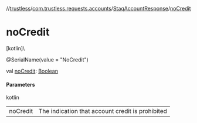 //[trustless](../../../index.md)/[com.trustless.requests.accounts](../index.md)/[StaqAccountResponse](index.md)/[noCredit](no-credit.md)

# noCredit

[kotlin]\

@SerialName(value = &quot;NoCredit&quot;)

val [noCredit](no-credit.md): [Boolean](https://kotlinlang.org/api/latest/jvm/stdlib/kotlin/-boolean/index.html)

#### Parameters

kotlin

| | |
|---|---|
| noCredit | The indication that account credit is prohibited |
